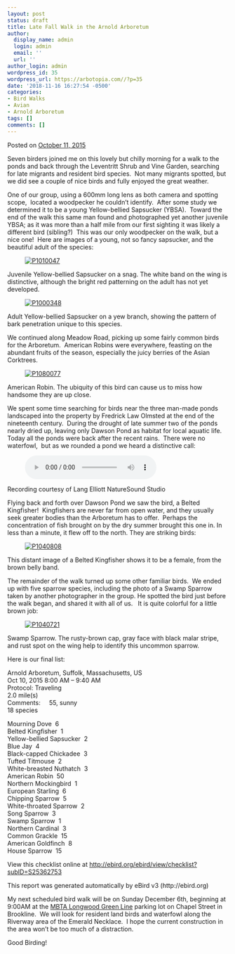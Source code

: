 ```yaml
---
layout: post
status: draft
title: Late Fall Walk in the Arnold Arboretum
author:
  display_name: admin
  login: admin
  email: ''
  url: ''
author_login: admin
wordpress_id: 35
wordpress_url: https://arbotopia.com//?p=35
date: '2018-11-16 16:27:54 -0500'
categories:
- Bird Walks
- Avian
- Arnold Arboretum
tags: []
comments: []
---
```

<p><!-- wp:paragraph --></p>
<p>Posted on&nbsp;<a href="https://web.archive.org/web/20160126152734/http://www.arbotopia.com/late-fall-walk-in-the-arnold-arboretum/">October 11, 2015</a></p>
<p><!-- /wp:paragraph --></p>
<p><!-- wp:paragraph --></p>
<p>Seven birders joined me on this lovely but chilly morning for a walk to the ponds and back through the Leventritt Shrub and Vine Garden, searching for late migrants and resident bird species.&nbsp; Not many migrants spotted, but we did see a couple of nice birds and fully enjoyed the great weather.</p>
<p><!-- /wp:paragraph --></p>
<p><!-- wp:paragraph --></p>
<p>One of our group, using a 600mm long lens as both camera and spotting scope,&nbsp; located a woodpecker he couldn&rsquo;t identify.&nbsp; After some study we determined it to be a young Yellow-bellied Sapsucker (YBSA).&nbsp; Toward the end of the walk this same man found and photographed yet another juvenile YBSA; as it was more than a half mile from our first sighting it was likely a different bird (sibling?)&nbsp; This was our only woodpecker on the walk, but a nice one!&nbsp; Here are images of a young, not so fancy sapsucker, and the beautiful adult of the species:</p>
<p><!-- /wp:paragraph --></p>
<p><!-- wp:image {"id":1125,"linkDestination":"custom"} --></p>
<figure class="wp-block-image"><a href="https://web.archive.org/web/20160126152734/http://www.arbotopia.com/wp-content/uploads/2015/10/P1010047.jpg"><img src="https://web.archive.org/web/20160126152734im_/http://www.arbotopia.com/wp-content/uploads/2015/10/P1010047.jpg" alt="P1010047" class="wp-image-1125"/></a></figure>
<p><!-- /wp:image --></p>
<p><!-- wp:paragraph --></p>
<p>Juvenile Yellow-bellied Sapsucker on a snag. The white band on the wing is distinctive, although the bright red patterning on the adult has not yet developed.</p>
<p><!-- /wp:paragraph --></p>
<p><!-- wp:image {"id":1126,"linkDestination":"custom"} --></p>
<figure class="wp-block-image"><a href="https://web.archive.org/web/20160126152734/http://www.arbotopia.com/wp-content/uploads/2015/10/P1000348.jpg"><img src="https://web.archive.org/web/20160126152734im_/http://www.arbotopia.com/wp-content/uploads/2015/10/P1000348.jpg" alt="P1000348" class="wp-image-1126"/></a></figure>
<p><!-- /wp:image --></p>
<p><!-- wp:paragraph --></p>
<p>Adult Yellow-bellied Sapsucker on a yew branch, showing the pattern of bark penetration unique to this species.</p>
<p><!-- /wp:paragraph --></p>
<p><!-- wp:paragraph --></p>
<p>We continued along Meadow Road, picking up some fairly common birds for the Arboretum.&nbsp; American Robins were everywhere, feasting on the abundant fruits of the season, especially the juicy berries of the Asian Corktrees.</p>
<p><!-- /wp:paragraph --></p>
<p><!-- wp:image {"id":1127,"linkDestination":"custom"} --></p>
<figure class="wp-block-image"><a href="https://web.archive.org/web/20160126152734/http://www.arbotopia.com/wp-content/uploads/2015/10/P1080077.jpg"><img src="https://web.archive.org/web/20160126152734im_/http://www.arbotopia.com/wp-content/uploads/2015/10/P1080077.jpg" alt="P1080077" class="wp-image-1127"/></a></figure>
<p><!-- /wp:image --></p>
<p><!-- wp:paragraph --></p>
<p>American Robin. The ubiquity of this bird can cause us to miss how handsome they are up close.</p>
<p><!-- /wp:paragraph --></p>
<p><!-- wp:paragraph --></p>
<p>We spent some time searching for birds near the three man-made ponds landscaped into the property by Fredrick Law Olmsted at the end of the nineteenth century.&nbsp; During the drought of late summer two of the ponds nearly dried up, leaving only Dawson Pond as habitat for local aquatic life. Today all the ponds were back after the recent rains.&nbsp; There were no waterfowl,&nbsp; but as we rounded a pond we heard a distinctive call:</p>
<p><!-- /wp:paragraph --></p>
<p><!-- wp:audio {"id":314} --></p>
<figure class="wp-block-audio"><audio controls src="https://arbotopia.com/wp-content/uploads/2018/11/2-28-Belted-Kingfisher.wav"></audio></figure>
<p><!-- /wp:audio --></p>
<p><!-- wp:paragraph --></p>
<p>Recording courtesy of Lang Elliott NatureSound Studio</p>
<p><!-- /wp:paragraph --></p>
<p><!-- wp:paragraph --></p>
<p>Flying back and forth over Dawson Pond we saw the bird, a Belted Kingfisher!&nbsp; Kingfishers are never far from open water, and they usually seek greater bodies than the Arboretum has to offer.&nbsp; Perhaps the concentration of fish brought on by the dry summer brought this one in. In less than a minute, it flew off to the north. They are striking birds:</p>
<p><!-- /wp:paragraph --></p>
<p><!-- wp:image {"id":1128,"linkDestination":"custom"} --></p>
<figure class="wp-block-image"><a href="https://web.archive.org/web/20160126152734/http://www.arbotopia.com/wp-content/uploads/2015/10/P1040808.jpg"><img src="https://web.archive.org/web/20160126152734im_/http://www.arbotopia.com/wp-content/uploads/2015/10/P1040808.jpg" alt="P1040808" class="wp-image-1128"/></a></figure>
<p><!-- /wp:image --></p>
<p><!-- wp:paragraph --></p>
<p>This distant image of a Belted Kingfisher shows it to be a female, from the brown belly band.</p>
<p><!-- /wp:paragraph --></p>
<p><!-- wp:paragraph --></p>
<p>The remainder of the walk turned up some other familiar birds.&nbsp; We ended up with five sparrow species, including the photo of a Swamp Sparrow taken by another photographer in the group. He spotted the bird just before the walk began, and shared it with all of us.&nbsp;&nbsp; It is quite colorful for a little brown job:</p>
<p><!-- /wp:paragraph --></p>
<p><!-- wp:image {"id":1129,"linkDestination":"custom"} --></p>
<figure class="wp-block-image"><a href="https://web.archive.org/web/20160126152734/http://www.arbotopia.com/wp-content/uploads/2015/10/P1040721.jpg"><img src="https://web.archive.org/web/20160126152734im_/http://www.arbotopia.com/wp-content/uploads/2015/10/P1040721.jpg" alt="P1040721" class="wp-image-1129"/></a></figure>
<p><!-- /wp:image --></p>
<p><!-- wp:paragraph --></p>
<p>Swamp Sparrow. The rusty-brown cap, gray face with black malar stripe, and rust spot on the wing help to identify this uncommon sparrow.</p>
<p><!-- /wp:paragraph --></p>
<p><!-- wp:paragraph --></p>
<p>Here is our final list:</p>
<p><!-- /wp:paragraph --></p>
<p><!-- wp:paragraph --></p>
<p>Arnold Arboretum, Suffolk, Massachusetts, US<br>Oct 10, 2015 8:00 AM &ndash; 9:40 AM<br>Protocol: Traveling<br>2.0 mile(s)<br>Comments:&nbsp;&nbsp;&nbsp;&nbsp; 55, sunny<br>18 species</p>
<p><!-- /wp:paragraph --></p>
<p><!-- wp:paragraph --></p>
<p>Mourning Dove&nbsp; 6<br>Belted Kingfisher&nbsp; 1<br>Yellow-bellied Sapsucker&nbsp; 2<br>Blue Jay&nbsp; 4<br>Black-capped Chickadee&nbsp; 3<br>Tufted Titmouse&nbsp; 2<br>White-breasted Nuthatch&nbsp; 3<br>American Robin&nbsp; 50<br>Northern Mockingbird&nbsp; 1<br>European Starling&nbsp; 6<br>Chipping Sparrow&nbsp; 5<br>White-throated Sparrow&nbsp; 2<br>Song Sparrow&nbsp; 3<br>Swamp Sparrow&nbsp; 1<br>Northern Cardinal&nbsp; 3<br>Common Grackle&nbsp; 15<br>American Goldfinch&nbsp; 8<br>House Sparrow&nbsp; 15</p>
<p><!-- /wp:paragraph --></p>
<p><!-- wp:paragraph --></p>
<p>View this checklist online at <a href="https://ebird.org/view/checklist/S25362753">http://ebird.org/ebird/view/checklist?subID=S25362753</a></p>
<p><!-- /wp:paragraph --></p>
<p><!-- wp:paragraph --></p>
<p>This report was generated automatically by eBird v3 (http://ebird.org)</p>
<p><!-- /wp:paragraph --></p>
<p><!-- wp:paragraph --></p>
<p>My next scheduled bird walk will be on Sunday December&nbsp;6th, beginning at 9:00AM at the&nbsp;<a href="https://web.archive.org/web/20160126152734/https://www.google.com/maps/place/Longwood/@42.3414463,-71.1097493,17.93z/data=!4m7!1m4!3m3!1s0x89e379905a07dc3d:0xdf3aebc9a456d9eb!2sRiverway!3b1!3m1!1s0x89e37992be5ab19f:0xe4a4c144aa5ea6e7">MBTA Longwood Green Line</a>&nbsp;parking lot on Chapel Street in Brookline.&nbsp; We will look for resident land birds and waterfowl along the Riverway area of the Emerald Necklace.&nbsp; I hope the current construction in the area won&rsquo;t be too much of a distraction.</p>
<p><!-- /wp:paragraph --></p>
<p><!-- wp:paragraph --></p>
<p>Good Birding!<br></p>
<p><!-- /wp:paragraph --></p>
